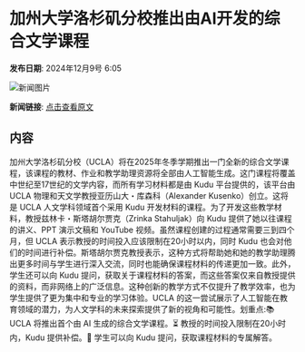 # 加州大学洛杉矶分校推出由AI开发的综合文学课程

**发布日期**: 2024年12月9号 6:05

![新闻图片](https://pic.chinaz.com/picmap/thumb/202406051700552014_5.jpg)

**新闻链接**: [点击查看原文](https://www.aibase.com/zh/news/13779)

## 内容

加州大学洛杉矶分校（UCLA）将在2025年冬季学期推出一门全新的综合文学课程，该课程的教材、作业和教学助理资源将全部由人工智能生成。这门课程将覆盖中世纪至17世纪的文学内容，而所有学习材料都是由 Kudu 平台提供的，该平台由 UCLA 物理和天文学教授亚历山大・库森科（Alexander Kusenko）创立。这将是 UCLA 人文学科领域首个采用 Kudu 开发材料的课程。为了开发这些教学材料，教授兹林卡・斯塔胡尔贾克（Zrinka Stahuljak）向 Kudu 提供了她以往课程的讲义、PPT 演示文稿和 YouTube 视频。虽然课程创建的过程通常需要三到四个月，但 UCLA 表示教授的时间投入应该限制在20小时以内，同时 Kudu 也会对他们的时间进行补偿。斯塔胡尔贾克教授表示，这种方式将帮助她和她的教学助理腾出更多时间与学生进行深入交流，同时也能确保课程材料的传递更加一致。此外，学生还可以向 Kudu 提问，获取关于课程材料的答案，而这些答案仅来自教授提供的资料，而非网络上的广泛信息。这种创新的教学方式不仅提升了教学效率，也为学生提供了更为集中和专业的学习体验。UCLA 的这一尝试展示了人工智能在教育领域的潜力，为人文学科的未来探索提供了新的视角和可能性。划重点:📚 UCLA 将推出首个由 AI 生成的综合文学课程。⏳ 教授的时间投入限制在20小时内，Kudu 提供补偿。🤖 学生可以向 Kudu 提问，获取课程材料的专属解答。

